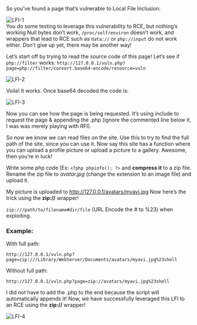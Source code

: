 So you’ve found a page that’s vulnerable to Local File Inclusion:  
  
![LFI-1](https://www.corben.io/images/lfi/lfi-1.png "LFI-1")  
You do some testing to leverage this vulnerability to RCE, but nothing’s working Null bytes don’t work, `/proc/self/environ` doesn’t work, and wrappers that lead to RCE such as `data://` or `php://input` do not work either. Don’t give up yet, there may be another way!  
  
Let’s start off by trying to read the source code of this page! Let’s see if `php://filter` works: `http://127.0.0.1/vuln.php?page=php://filter/convert.base64-encode/resource=vuln`  
  
![LFI-2](https://www.corben.io/images/lfi/lfi-2.png "LFI-2")  
  
Voila! It works. Once base64 decoded the code is:  
  
![LFI-3](https://www.corben.io/images/lfi/lfi-3.png "LFI-3")  
  
Now you can see how the page is being requested. It’s using include to request the page & appending the .php (ignore the commented line below it, I was was merely playing with RFI).  
  
So now we know we can read files on the site. Use this to try to find the full path of the site, since you can use it. Now say this site has a function where you can upload a profile picture or upload a picture to a gallery. Awesome, then you’re in luck!  
  
Write some php code (Ex: `<?php phpinfo(); ?>` and **compress it** to a zip file. Rename the zip file to _avatar.jpg_ (change the extension to an image file) and upload it.  
  
  
My picture is uploaded to http://127.0.0.1/avatars/myavi.jpg Now here’s the trick using the **zip://** wrapper!  
  
`zip:///path/to/filename#dir/file` (URL Encode the # to %23) when exploiting.  
  

### Example:

With full path:  
  
`http://127.0.0.1/vuln.php?page=zip:///Library/WebServer/Documents/avatars/myavi.jpg%23shell`  
  
Without full path:  
  
`http://127.0.0.1/vuln.php?page=zip://avatars/myavi.jpg%23shell`  
  
I did not have to add the .php to the end because the script will automatically appends it! Now, we have successfully leveraged this LFI to an RCE using the **zip://** wrapper!  
  
![LFI-4](https://www.corben.io/images/lfi/lfi-4.png "LFI-4")